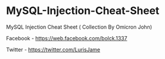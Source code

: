 # MySQL-Injection-Cheat-Sheet
MySQL Injection Cheat Sheet ( Collection By Omicron John)

Facebook - https://web.facebook.com/bolck.1337

Twitter  - https://twitter.com/LurisJame

